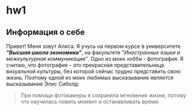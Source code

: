 # hw1
## **Информация о себе**
Привет! Меня зовут Алиса. Я учусь на первом курсе в университете **_"Высшая школа экономики"_**, на факультете *"Иностранные языки и межкультурная коммуникация"*. Одно из моих хобби - фотография. Я считаю, что фотография - это прекрасная представительница визуальной культуры, без которой сейчас трудно представить свою жизнь.
Поэтому одной из моих любимых высказывание является высказывание Элис Сиболд:
> При помощи фотокамеры я сохраняла мгновения жизни, потому что научилась ловить момент и останавливать время.
